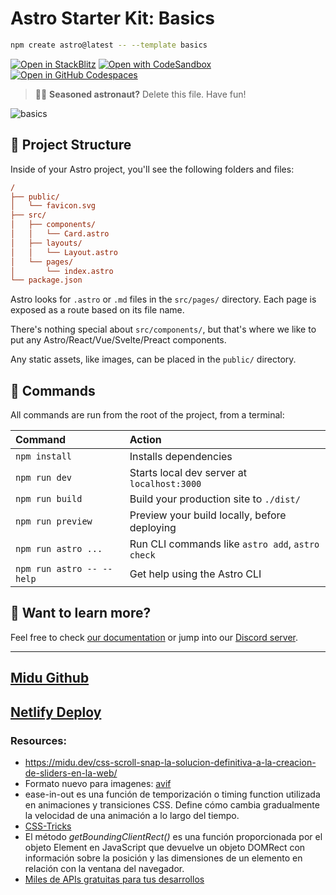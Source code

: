 # Astro Starter Kit: Basics

```sh
npm create astro@latest -- --template basics


```

[![Open in StackBlitz](https://developer.stackblitz.com/img/open_in_stackblitz.svg)](https://stackblitz.com/github/withastro/astro/tree/latest/examples/basics)
[![Open with CodeSandbox](https://assets.codesandbox.io/github/button-edit-lime.svg)](https://codesandbox.io/p/sandbox/github/withastro/astro/tree/latest/examples/basics)
[![Open in GitHub Codespaces](https://github.com/codespaces/badge.svg)](https://codespaces.new/withastro/astro?devcontainer_path=.devcontainer/basics/devcontainer.json)

> 🧑‍🚀 **Seasoned astronaut?** Delete this file. Have fun!

![basics](https://user-images.githubusercontent.com/4677417/186188965-73453154-fdec-4d6b-9c34-cb35c248ae5b.png)

## 🚀 Project Structure

Inside of your Astro project, you'll see the following folders and files:

```ini
/
├── public/
│   └── favicon.svg
├── src/
│   ├── components/
│   │   └── Card.astro
│   ├── layouts/
│   │   └── Layout.astro
│   └── pages/
│       └── index.astro
└── package.json

```

Astro looks for `.astro` or `.md` files in the `src/pages/` directory. Each page is exposed as a route based on its file name.

There's nothing special about `src/components/`, but that's where we like to put any Astro/React/Vue/Svelte/Preact components.

Any static assets, like images, can be placed in the `public/` directory.

## 🧞 Commands

All commands are run from the root of the project, from a terminal:

| Command                   | Action                                           |
| :------------------------ | :----------------------------------------------- |
| `npm install`             | Installs dependencies                            |
| `npm run dev`             | Starts local dev server at `localhost:3000`      |
| `npm run build`           | Build your production site to `./dist/`          |
| `npm run preview`         | Preview your build locally, before deploying     |
| `npm run astro ...`       | Run CLI commands like `astro add`, `astro check` |
| `npm run astro -- --help` | Get help using the Astro CLI                     |

## 👀 Want to learn more?

Feel free to check [our documentation](https://docs.astro.build) or jump into our [Discord server](https://astro.build/chat).

---

## [Midu Github](https://github.com/midudev/landing-tesla)

## [Netlify Deploy](https://astro-landing-tesla.netlify.app/)

### Resources:

- https://midu.dev/css-scroll-snap-la-solucion-definitiva-a-la-creacion-de-sliders-en-la-web/
- Formato nuevo para imagenes: [avif](https://www.ionos.es/digitalguide/paginas-web/diseno-web/formato-avif/)
- ease-in-out es una función de temporización o timing function utilizada en animaciones y transiciones CSS. Define cómo cambia gradualmente la velocidad de una animación a lo largo del tiempo.
- [CSS-Tricks](https://css-tricks.com/ease-out-in-ease-in-out/)
- El método *getBoundingClientRect()* es una función proporcionada por el objeto Element en JavaScript que devuelve un objeto DOMRect con información sobre la posición y las dimensiones de un elemento en relación con la ventana del navegador.
- [Miles de APIs gratuitas para tus desarrollos](https://midu.link/api)
